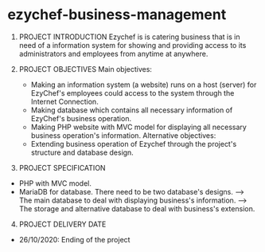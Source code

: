 # ezychef-business-management

1. PROJECT INTRODUCTION
  Ezychef is is catering business that is in need of a information system for showing and providing access to its administrators and employees from anytime at anywhere.

2. PROJECT OBJECTIVES
  Main objectives:
   - Making an information system (a website) runs on a host (server) for EzyChef's employees could access to the system through the Internet Connection.
   - Making database which contains all necessary information of EzyChef's business operation.
   - Making PHP website with MVC model for displaying all necessary business operation's information.
  Alternative objectives:
   - Extending business operation of Ezychef through the project's structure and database design.

3. PROJECT SPECIFICATION
  - PHP with MVC model.
  - MariaDB for database. There need to be two database's designs.
   --> The main database to deal with displaying business's information.
   --> The storage and alternative database to deal with business's extension.

4. PROJECT DELIVERY DATE
 - 26/10/2020: Ending of the project
